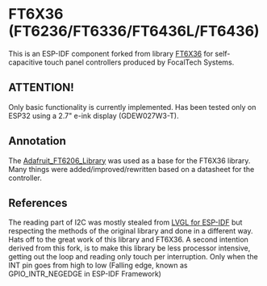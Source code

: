 # FT6X36 (FT6236/FT6336/FT6436L/FT6436)
This is an ESP-IDF component forked from library [FT6X36](https://github.com/strange-v/FT6X36) for self-capacitive touch panel controllers produced by FocalTech Systems.

## ATTENTION!
Only basic functionality is currently implemented. Has been tested only on ESP32 using a 2.7" e-ink display (GDEW027W3-T).

## Annotation
The [Adafruit_FT6206_Library](https://github.com/adafruit/Adafruit_FT6206_Library) was used as a base for the FT6X36 library. Many things were added/improved/rewritten based on a datasheet for the controller.

## References

The reading part of I2C was mostly stealed from [LVGL for ESP-IDF](https://github.com/lvgl/lv_port_esp32) but respecting the methods of the original library and done in a different way. Hats off to the great work of this library and FT6X36.
A second intention derived from this fork, is to make this library be less processor intensive, getting out the loop and reading only touch per interruption. Only when the INT pin goes from high to low (Falling edge, known as GPIO_INTR_NEGEDGE in ESP-IDF Framework)

